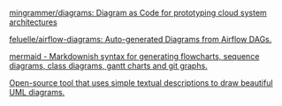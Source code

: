 [mingrammer/diagrams: Diagram as Code for prototyping cloud system architectures](https://github.com/mingrammer/diagrams)

[feluelle/airflow-diagrams: Auto-generated Diagrams from Airflow DAGs.](https://github.com/feluelle/airflow-diagrams)

[mermaid - Markdownish syntax for generating flowcharts, sequence diagrams, class diagrams, gantt charts and git graphs.](https://mermaid-js.github.io/mermaid/#/)

[Open-source tool that uses simple textual descriptions to draw beautiful UML diagrams.](https://plantuml.com/)
